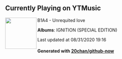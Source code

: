 ## Currently Playing on YTMusic

[<img align="left" width="100" src="https://lh3.googleusercontent.com/_5eg8XMrdHEGsSIQfnijg3t2B1sGKYhgDeQqpHH91fiDNTqOZRCyfMPnTaKKZpIxSvzicPNyYHQQmbqvkQ">](https://music.youtube.com/channel/UCs-ppjzchrYIj0yPYKfI4bA)

B1A4 - Unrequited love

**Albums**: IGNITION (SPECIAL EDITION)

Last updated at 08/31/2020 19:16

#### Generated with [20chan/github-now](https://github.com/20chan/github-now)


<!--
**20chan/20chan** is a ✨ _special_ ✨ repository because its `README.md` (this file) appears on your GitHub profile.

Here are some ideas to get you started:

- 🔭 I’m currently working on ...
- 🌱 I’m currently learning ...
- 👯 I’m looking to collaborate on ...
- 🤔 I’m looking for help with ...
- 💬 Ask me about ...
- 📫 How to reach me: ...
- 😄 Pronouns: ...
- ⚡ Fun fact: ...
-->
